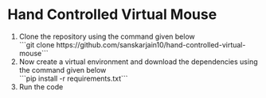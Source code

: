 # Hand Controlled Virtual Mouse

<ol>
<li>Clone the repository using the command given below
<br> ```git clone https://github.com/sanskarjain10/hand-controlled-virtual-mouse```</li>
<li>Now create a virtual environment and download the dependencies using the command given below
<br> ```pip install -r requirements.txt```</li>
<li>Run the code</li>
</ol>